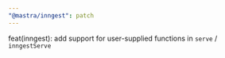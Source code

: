```yaml
---
"@mastra/inngest": patch
---
```


feat(inngest): add support for user-supplied functions in `serve` / `inngestServe`
